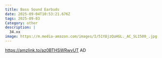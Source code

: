 ```yaml
---
title: Bass Sound Earbuds
date: 2025-09-04T10:53:21.676Z
tags: 2025-09-03
Category: other
description: |
  34.xx
image: https://m.media-amazon.com/images/I/51Y8jzQuHGL._AC_SL1500_.jpg
---
```

https://amzlink.to/az0BTHSWRwvUT
AD